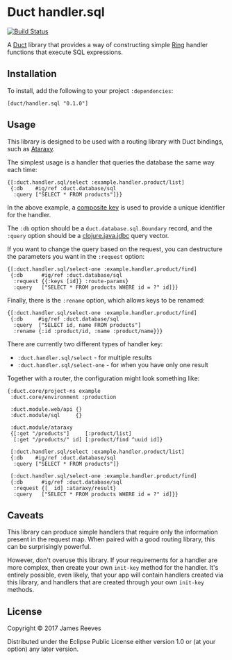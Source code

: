 # Duct handler.sql

[![Build Status](https://travis-ci.org/duct-framework/handler.sql.svg?branch=master)](https://travis-ci.org/duct-framework/handler.sql)

A [Duct][] library that provides a way of constructing simple [Ring][]
handler functions that execute SQL expressions.

[duct]: https://github.com/duct-framework/duct
[ring]: https://github.com/ring-clojure/ring

## Installation

To install, add the following to your project `:dependencies`:

    [duct/handler.sql "0.1.0"]

## Usage

This library is designed to be used with a routing library with Duct
bindings, such as [Ataraxy][].

The simplest usage is a handler that queries the database the same way
each time:

```edn
{[:duct.handler.sql/select :example.handler.product/list]
 {:db    #ig/ref :duct.database/sql
  :query ["SELECT * FROM products"]}}
```

In the above example, a [composite key][] is used to provide a unique
identifier for the handler.

The `:db` option should be a `duct.database.sql.Boundary` record, and
the `:query` option should be a [clojure.java.jdbc][] query vector.

If you want to change the query based on the request, you can
destructure the parameters you want in the `:request` option:

```edn
{[:duct.handler.sql/select-one :example.handler.product/find]
 {:db      #ig/ref :duct.database/sql
  :request {{:keys [id]} :route-params}
  :query   ["SELECT * FROM products WHERE id = ?" id]}}
```

Finally, there is the `:rename` option, which allows keys to be
renamed:

```edn
{[:duct.handler.sql/select-one :example.handler.product/find]
 {:db     #ig/ref :duct.database/sql
  :query  ["SELECT id, name FROM products"]
  :rename {:id :product/id, :name :product/name}}}
```

There are currently two different types of handler key:

* `:duct.handler.sql/select`     - for multiple results
* `:duct.handler.sql/select-one` - for when you have only one result

Together with a router, the configuration might look something like:

```edn
{:duct.core/project-ns example
 :duct.core/environment :production

 :duct.module.web/api {}
 :duct.module/sql     {}

 :duct.module/ataraxy
 {[:get "/products"]     [:product/list]
  [:get "/products/" id] [:product/find ^uuid id]}

 [:duct.handler.sql/select :example.handler.product/list]
 {:db    #ig/ref :duct.database/sql
  :query ["SELECT * FROM products"]}

 [:duct.handler.sql/select-one :example.handler.product/find]
 {:db      #ig/ref :duct.database/sql
  :request {[_ id] :ataraxy/result}
  :query   ["SELECT * FROM products WHERE id = ?" id]}}
```

[ataraxy]: https://github.com/duct-framework/module.ataraxy
[composite key]: https://github.com/weavejester/integrant#composite-keys
[clojure.java.jdbc]: https://github.com/clojure/java.jdbc

## Caveats

This library can produce simple handlers that require only the
information present in the request map. When paired with a good
routing library, this can be surprisingly powerful.

However, don't overuse this library. If your requirements for a
handler are more complex, then create your own `init-key` method for
the handler. It's entirely possible, even likely, that your app will
contain handlers created via this library, and handlers that are
created through your own `init-key` methods.

## License

Copyright © 2017 James Reeves

Distributed under the Eclipse Public License either version 1.0 or (at
your option) any later version.
